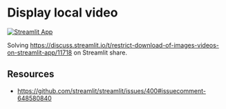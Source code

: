 # Display local video

[![Streamlit App](https://static.streamlit.io/badges/streamlit_badge_black_white.svg)](https://share.streamlit.io/andfanilo/s4a-local-video/master/app.py)

Solving https://discuss.streamlit.io/t/restrict-download-of-images-videos-on-streamlit-app/11718 on Streamlit share.

## Resources

- https://github.com/streamlit/streamlit/issues/400#issuecomment-648580840
